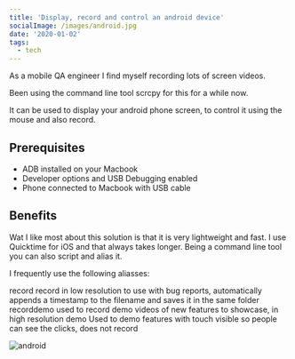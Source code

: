 ```yaml
---
title: 'Display, record and control an android device'
socialImage: /images/android.jpg
date: '2020-01-02'
tags:
  - tech
---
```

As a mobile QA engineer I find myself recording lots of screen videos.

Been using the command line tool scrcpy for this for a while now.

It can be used to display your android phone screen, to control it using the mouse and also record. 

## Prerequisites

- ADB installed on your Macbook
- Developer options and USB Debugging enabled
- Phone connected to Macbook with USB cable

## Benefits

Wat I like most about this solution is that it is very lightweight and fast. I use Quicktime for iOS and that always takes longer. Being a command line tool you can also script and alias it.

I frequently use the following aliasses:

record      record in low resolution to use with bug reports, automatically appends a timestamp to the filename and saves it in the same folder
recorddemo  used to record demo videos of new features to showcase, in high resolution
demo        Used to demo features with touch visible so people can see the clicks, does not record


![android](/images/android.jpg)
